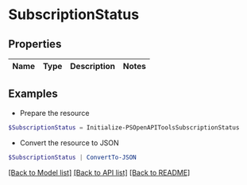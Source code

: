 # SubscriptionStatus
## Properties

Name | Type | Description | Notes
------------ | ------------- | ------------- | -------------

## Examples

- Prepare the resource
```powershell
$SubscriptionStatus = Initialize-PSOpenAPIToolsSubscriptionStatus 
```

- Convert the resource to JSON
```powershell
$SubscriptionStatus | ConvertTo-JSON
```

[[Back to Model list]](../README.md#documentation-for-models) [[Back to API list]](../README.md#documentation-for-api-endpoints) [[Back to README]](../README.md)

